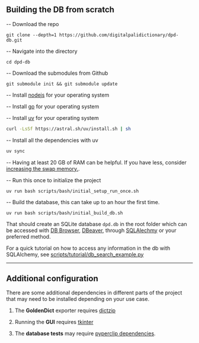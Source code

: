 
## Building the DB from scratch

-- Download the repo

```shell
git clone --depth=1 https://github.com/digitalpalidictionary/dpd-db.git
```

-- Navigate into the directory

```shell
cd dpd-db
```

-- Download the submodules from Github

```shell
git submodule init && git submodule update
```

-- Install [nodejs](https://nodejs.org/en/download) for your operating system

-- Install [go](https://go.dev/doc/install) for your operating system

-- Install [uv](https://astral.sh/uv/install) for your operating system

```bash
curl -LsSf https://astral.sh/uv/install.sh | sh
```

-- Install all the dependencies with uv
```bash
uv sync
```

-- Having at least 20 GB of RAM can be helpful. If you have less, consider [increasing the swap memory.](https://www.reddit.com/r/linuxmint/comments/uhjyir/how_to_increase_swap_size/?rdt=34113).

-- Run this once to initialize the project

```shell
uv run bash scripts/bash/initial_setup_run_once.sh
```

-- Build the database, this can take up to an hour the first time.

```shell
uv run bash scripts/bash/initial_build_db.sh
```

That should create an SQLite database `dpd.db` in the root folder which can be accessed with [DB Browser](https://sqlitebrowser.org/), [DBeaver](https://dbeaver.io/), through [SQLAlechmy](https://www.sqlalchemy.org/) or your preferred method.

For a quick tutorial on how to access any information in the db with SQLAlchemy, see [scripts/tutorial/db_search_example.py](scripts/tutorial/db_search_example.py)

---

## Additional configuration

There are some additional dependencies in different parts of the project that may need to be installed depending on your use case.

1. The __GoldenDict__ exporter requires [dictzip](https://linux-packages.com/ubuntu-24-04/package/dictzip)

2. Running the __GUI__ requires [tkinter](https://www.pythonguis.com/installation/install-tkinter-linux/)

3. The __database tests__ may require [pyperclip dependencies](https://pyperclip.readthedocs.io/en/latest/index.html#not-implemented-error).
